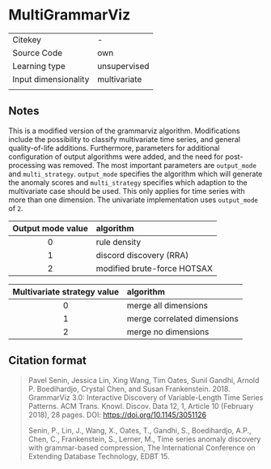 # MultiGrammarViz

|||
| :--- | :--- |
| Citekey | - |
| Source Code | own |
| Learning type | unsupervised |
| Input dimensionality | multivariate |
|||

## Notes

This is a modified version of the grammarviz algorithm. Modifications include the possibility to classify multivariate time series, and general quality-of-life additions.
Furthermore, parameters for additional configuration of output algorithms were added, and the need for post-processing was removed.
The most important parameters are `output_mode` and `multi_strategy`.
`output_mode` specifies the algorithm which will generate the anomaly scores and
`multi_strategy` specifies which adaption to the multivariate case should be used.
This only applies for time series with more than one dimension.
The univariate implementation uses `output_mode` of `2`.

| Output mode value | algorithm |
| :---------------: | :-------- |
| 0 | rule density                |
| 1 | discord discovery (RRA)     |
| 2 | modified brute-force HOTSAX |

| Multivariate strategy value | algorithm |
| :-------------------------: | :-------- |
| 0 | merge all dimensions        |
| 1 | merge correlated dimensions |
| 2 | merge no dimensions         |

## Citation format

> Pavel Senin, Jessica Lin, Xing Wang, Tim Oates, Sunil Gandhi, Arnold P. Boedihardjo, Crystal Chen, and Susan Frankenstein. 2018. GrammarViz 3.0: Interactive Discovery of Variable-Length Time Series Patterns. ACM Trans. Knowl. Discov. Data 12, 1, Article 10 (February 2018), 28 pages. DOI: <https://doi.org/10.1145/3051126>
>
> Senin, P., Lin, J., Wang, X., Oates, T., Gandhi, S., Boedihardjo, A.P., Chen, C., Frankenstein, S., Lerner, M., Time series anomaly discovery with grammar-based compression, The International Conference on Extending Database Technology, EDBT 15.
